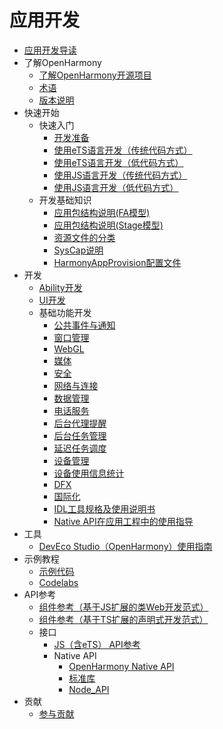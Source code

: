 # 应用开发

- [应用开发导读](application-dev-guide.md)
- 了解OpenHarmony
    - [了解OpenHarmony开源项目](../OpenHarmony-Overview_zh.md)
    - [术语](../glossary.md)
    - [版本说明](../release-notes/Readme.md)
- 快速开始
    - 快速入门
        - [开发准备](quick-start/start-overview.md)
        - [使用eTS语言开发（传统代码方式）](quick-start/start-with-ets.md)
        - [使用eTS语言开发（低代码方式）](quick-start/start-with-ets-low-code.md)
        - [使用JS语言开发（传统代码方式）](quick-start/start-with-js.md)
        - [使用JS语言开发（低代码方式）](quick-start/start-with-js-low-code.md)
    - 开发基础知识
        - [应用包结构说明(FA模型)](quick-start/package-structure.md)
        - [应用包结构说明(Stage模型)](quick-start/stage-structure.md)
        - [资源文件的分类](quick-start/basic-resource-file-categories.md)
        - [SysCap说明](quick-start/syscap.md)
        - [HarmonyAppProvision配置文件](quick-start/app-provision-structure.md)
- 开发
    - [Ability开发](ability/Readme-CN.md)
    - [UI开发](ui/Readme-CN.md)
    - 基础功能开发
       - [公共事件与通知](notification/Readme-CN.md)
       - [窗口管理](windowmanager/Readme-CN.md)
       - [WebGL](webgl/Readme-CN.md)
       - [媒体](media/Readme-CN.md)
       - [安全](security/Readme-CN.md)
       - [网络与连接](connectivity/Readme-CN.md)
       - [数据管理](database/Readme-CN.md)
       - [电话服务](telephony/Readme-CN.md)
       - [后台代理提醒](background-agent-scheduled-reminder/Readme-CN.md)
       - [后台任务管理](background-task-management/Readme-CN.md)
       - [延迟任务调度](work-scheduler/Readme-CN.md)
       - [设备管理](device/Readme-CN.md)
       - [设备使用信息统计](device-usage-statistics/Readme-CN.md)
       - [DFX](dfx/Readme-CN.md)
       - [国际化](internationalization/Readme-CN.md)
       - [IDL工具规格及使用说明书](IDL/idl-guidelines.md)
       - [Native API在应用工程中的使用指导](napi/napi-guidelines.md)
- 工具
    - [DevEco Studio（OpenHarmony）使用指南](quick-start/deveco-studio-user-guide-for-openharmony.md)
- 示例教程
    - [示例代码](https://gitee.com/openharmony/app_samples/blob/master/README_zh.md)
    - [Codelabs](https://gitee.com/openharmony/codelabs/blob/master/README.md)
- API参考
    - [组件参考（基于JS扩展的类Web开发范式）](reference/arkui-js/Readme-CN.md)
    - [组件参考（基于TS扩展的声明式开发范式）](reference/arkui-ts/Readme-CN.md)
    - 接口
      -   [JS（含eTS） API参考](reference/apis/Readme-CN.md)
      -   Native API
          -   [OpenHarmony Native API](reference/native-apis/Readme-CN.md)
          -   [标准库](reference/native-lib/third_party_libc/musl.md)
          -   [Node_API](reference/native-lib/third_party_napi/napi.md)
- 贡献
    - [参与贡献](../contribute/贡献文档.md)

